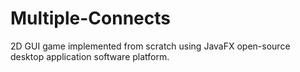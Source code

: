 # Multiple-Connects
2D GUI game implemented from scratch using JavaFX open-source desktop application software platform.
